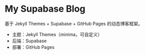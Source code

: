 # My Supabase Blog

基于 Jekyll Themes + Supabase + GitHub Pages 的动态博客框架。

- 主题：Jekyll Themes（minima，可自定义）
- 后端：Supabase
- 部署：GitHub Pages
